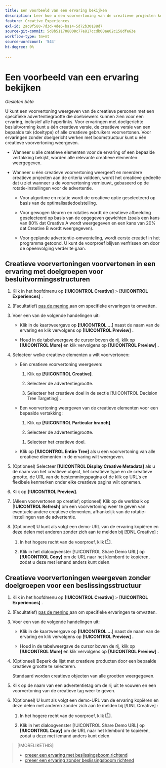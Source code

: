 ```yaml
---
title: Een voorbeeld van een ervaring bekijken
description: Leer hoe u een voorvertoning van de creatieve projecten kunt bekijken in een advertentie.
feature: Creative Experiences
exl-id: 2ac8f580-7d3d-4de6-ba14-5d72b30188d7
source-git-commit: 5d8b511708008c77e817ccdb00ae02c158dfe63e
workflow-type: tm+mt
source-wordcount: '544'
ht-degree: 0%

---
```


# Een voorbeeld van een ervaring bekijken

*Gesloten bèta*

U kunt een voorvertoning weergeven van de creatieve personen met een specifieke advertentiegrootte die doelviewers kunnen zien voor een ervaring, inclusief alle hyperlinks. Voor ervaringen met doelgerichte besluitvorming kunt u één creatieve versie, de creatieve versie van een bepaalde tak (doeltype) of alle creatieve gebruikers voorvertonen. Voor ervaringen zonder doelgericht werken met boomstructuur kunt u één creatieve voorvertoning weergeven. <!-- verify -->

* Wanneer u alle creatieve elementen voor de ervaring of een bepaalde vertakking bekijkt, worden alle relevante creatieve elementen weergegeven.

* Wanneer u één creatieve voorvertoning weergeeft en meerdere creatieve projecten aan de criteria voldoen, wordt het creatieve gedeelte dat u ziet wanneer u de voorvertoning vernieuwt, gebaseerd op de rotatie-instellingen voor de advertentie.

   * Voor algoritme en rotatie wordt de creatieve optie geselecteerd op basis van de optimalisatiedoelstelling.

   * Voor gewogen kleuren en rotaties wordt de creatieve afbeelding geselecteerd op basis van de opgegeven gewichten (zoals een kans van 80% dat Creative A wordt weergegeven en een kans van 20% dat Creative B wordt weergegeven).

   * Voor geplande advertentie-omwenteling, wordt eerste creatief in het programma getoond. U kunt de voorproef blijven verfrissen om door de opeenvolging verder te gaan.<!-- Refresh isn't there as of 2/3 -->

## Creatieve voorvertoningen voorvertonen in een ervaring met doelgroepen voor besluitvormingsstructuren

1. Klik in het hoofdmenu op **[!UICONTROL Creative]** > **[!UICONTROL Experiences]** .

1. (Facultatief) [ pas de mening ](/help/creative/introduction/customize-data-views.md) aan om specifieke ervaringen te omvatten.

1. Voer een van de volgende handelingen uit:

   * Klik in de kaartweergave op **[!UICONTROL ...]** naast de naam van de ervaring en klik vervolgens op **[!UICONTROL Preview]** .

   * Houd in de tabelweergave de cursor boven de rij, klik op **[!UICONTROL More]** en klik vervolgens op **[!UICONTROL Preview]** .

1. Selecteer welke creatieve elementen u wilt voorvertonen:

   * Eén creatieve voorvertoning weergeven:

      1. Klik op **[!UICONTROL Creative]**.

      1. Selecteer de advertentiegrootte.

      1. Selecteer het creatieve doel in de sectie [!UICONTROL Decision Tree Targeting] .

   * Een voorvertoning weergeven van de creatieve elementen voor een bepaalde vertakking:

      1. Klik op **[!UICONTROL Particular branch]**.

      1. Selecteer de advertentiegrootte.

     <!-- I don't see this as of 2/3:
     1. Select whether to group the creatives by Rotation Type or Ad Size.
     -->

      1. Selecteer het creatieve doel.

   * Klik op **[!UICONTROL Entire Tree]** als u een voorvertoning van alle creatieve elementen in de ervaring wilt weergeven.

     <!-- I don't see this as of 2/3:
     1. Click **[!UICONTROL Entire Tree]**.
     1. Select the ad size.
     1. Select whether to group the creatives by Rotation Type or Ad Size.
     -->

1. (Optioneel) Selecteer **[!UICONTROL Display Creative Metadata]** als u de naam van het creatieve object, het creatieve type en de creatieve grootte, de URL van de bestemmingspagina of de klik op URL&#39;s en flexibele kenmerken onder elke creatieve pagina wilt opnemen.

1. Klik op **[!UICONTROL Preview]**.

1. (Alleen voorvertonen op creatief; optioneel) Klik op de werkbalk op **[!UICONTROL Refresh]** om een voorvertoning weer te geven van eventuele andere creatieve elementen, afhankelijk van de rotatie-instellingen van de advertentie. <!-- I don't see this as of 2/3 -->

1. (Optioneel) U kunt als volgt een demo-URL van de ervaring kopiëren en deze delen met anderen zonder zich aan te melden bij [!DNL Creative] :

   1. In het hogere recht van de voorproef, klik ![ Aandeel ](/help/creative/assets/share.png " ").

   1. Klik in het dialoogvenster [!UICONTROL Share Demo URL] op **[!UICONTROL Copy]** om de URL naar het klembord te kopiëren, zodat u deze met iemand anders kunt delen.


## Creatieve voorvertoningen weergeven zonder doelgroepen voor een beslissingsstructuur

1. Klik in het hoofdmenu op **[!UICONTROL Creative]** > **[!UICONTROL Experiences]** .

1. (Facultatief) [ pas de mening ](/help/creative/introduction/customize-data-views.md) aan om specifieke ervaringen te omvatten.

1. Voer een van de volgende handelingen uit:

   * Klik in de kaartweergave op **[!UICONTROL ...]** naast de naam van de ervaring en klik vervolgens op **[!UICONTROL Preview]** .

   * Houd in de tabelweergave de cursor boven de rij, klik op **[!UICONTROL More]** en klik vervolgens op **[!UICONTROL Preview]** .

1. (Optioneel) Beperk de lijst met creatieve producten door een bepaalde creatieve grootte te selecteren.

   Standaard worden creatieve objecten van alle grootten weergegeven.

1. Klik op de naam van een advertentietag om de rij uit te vouwen en een voorvertoning van de creatieve tag weer te geven.

1. (Optioneel) U kunt als volgt een demo-URL van de ervaring kopiëren en deze delen met anderen zonder zich aan te melden bij [!DNL Creative] :

   1. In het hogere recht van de voorproef, klik ![ Aandeel ](/help/creative/assets/share.png " ").

   1. Klik in het dialoogvenster [!UICONTROL Share Demo URL] op **[!UICONTROL Copy]** om de URL naar het klembord te kopiëren, zodat u deze met iemand anders kunt delen.

>[!MORELIKETHIS]
>
>* [ creeer een ervaring met beslissingsboom richtend ](experience-create-targeting.md)
>* [ creeer een ervaring zonder beslissingsboom richtend ](/help/creative/experiences/experience-create-no-targeting.md)

